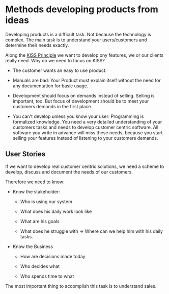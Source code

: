 # Methods developing products from ideas

Developing products is a difficult task. Not because the technology
is complex. The main task is to understand your users/customers and
determine their needs exactly.

Along the [KISS Principle](https://en.wikipedia.org/wiki/KISS_principle) we want to develop
ony features, we or our clients really need. Why do we need to focus on KISS?

- The customer wants an easy to use product.

- Manuals are bad: Your Product must explain itself without the need for any
  documentation for basic usage.

- Development should focus on demands instead of selling. Selling is important, too.
  But focus of development should be to meet your customers demands in the first place.
  
- You can't develop unless you know your user: Programming is formalized knowledge.
  You need a very detailed understanding of your customers tasks and needs to develop
  customer centric software. All software you write in advance will miss these needs,
  because you start selling your features instead of listening to your customers demands.
  
## User Stories

If we want to develop real customer centric solutions, we need a scheme to develop, discuss
and document the needs of our customers.

Therefore we need to know:

- Know the stakeholder:
    
    - Who is using our system
    
    - What does his daily work look like
    
    - What are his goals
    
    - What does he struggle with => Where can we help him with his daily tasks.

- Know the Business
   
    - How are decisions made today
    
    - Who decides what
    
    - Who spends time to what
    
The most important thing to accomplish this task is to understand sales.







